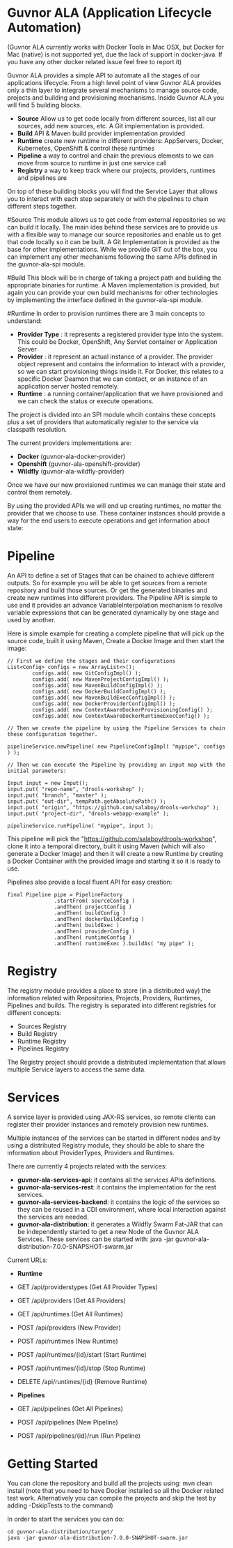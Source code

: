 # Guvnor ALA (Application Lifecycle Automation)

(Guvnor ALA currently works with Docker Tools in Mac OSX, but Docker for Mac (native) is not supported yet, due the lack of support in docker-java. If you have any other docker related issue feel free to report it)

Guvnor ALA provides a simple API to automate all the stages of our applications lifecycle. From a high level point of view Guvnor ALA provides only a thin layer to integrate several mechanisms to manage source code, projects and building  and provisioning mechanisms. Inside Guvnor ALA you will find 5 building blocks.
- **Source** Allow us to get code locally from different sources, list all our sources, add new sources, etc. A Git implementation is provided.
- **Build** API & Maven build provider implementation provided
- **Runtime** create new runtime in different providers: AppServers, Docker, Kubernetes, OpenShift & control these runtimes
- **Pipeline** a way to control and chain the previous elements to we can move from source to runtime in just one service call
- **Registry** a way to keep track where our projects, providers, runtimes and pipelines are

On top of these building blocks you will find the Service Layer that allows you to interact with each step separately or with the pipelines to chain different steps together.

#Source
This module allows us to get code from external repositories so we can build it locally. The main idea behind these services are to provide us with a flexible way to manage our source repositories and enable us to get that code locally so it can be built.
A Git Implementation is provided as the base for other implementations. While we provide GIT out of the box, you can implement any other mechanisms following the same APIs defined in the guvnor-ala-spi module.

#Build
This block will be in charge of taking a project path and building the appropriate binaries for runtime. A Maven implementation is provided, but again you can provide your own build mechanisms for other technologies by implementing the interface defined in the guvnor-ala-spi module.


#Runtime
In order to provision runtimes there are 3 main concepts to understand:
 - **Provider Type** : it represents a registered provider type into the system. This could be Docker, OpenShift, Any Servlet container or Application Server
 - **Provider** : it represent an actual instance of a provider. The provider object represent and contains the information to interact with a provider, so we can start provisioning things inside it. For Docker, this relates to a specific Docker Deamon that we can contact, or an instance of an application server hosted remotely.
 - **Runtime** : a running container/application that we have provisioned and we can check the status or execute operations.

The project is divided into an SPI module whcih contains these concepts plus a set of providers that automatically register to the service via classpath resolution.

The current providers implementations are:
- **Docker** (guvnor-ala-docker-provider)
- **Openshift** (guvnor-ala-openshift-provider)
- **Wildfly** (guvnor-ala-wildfly-provider)

Once we have our new provisioned runtimes we can manage their state and control them remotely.

By using the provided APIs we will end up creating runtimes, no matter the provider that we choose to use.
These container instances should provide a way for the end users to execute operations and get information about state:

# Pipeline
An API to define a set of Stages that can be chained to achieve different outputs. So for example you will be able to
get sources from a remote repository and build those sources. Or get the generated binaries and create new runtimes into different providers.
The Pipeline API is simple to use and it provides an advance VariableInterpolation mechanism to resolve variable expressions that can be generated dynamically by one stage and used by another.

Here is simple example for creating a complete pipeline that will pick up the source code, built it using Maven, Create a Docker Image and then start the image:

```
// First we define the stages and their configurations
List<Config> configs = new ArrayList<>();
        configs.add( new GitConfigImpl() );
        configs.add( new MavenProjectConfigImpl() );
        configs.add( new MavenBuildConfigImpl() );
        configs.add( new DockerBuildConfigImpl() );
        configs.add( new MavenBuildExecConfigImpl() );
        configs.add( new DockerProviderConfigImpl() );
        configs.add( new ContextAwareDockerProvisioningConfig() );
        configs.add( new ContextAwareDockerRuntimeExecConfig() );

// Then we create the pipeline by using the Pipeline Services to chain these configuration together.

pipelineService.newPipeline( new PipelineConfigImpl( "mypipe", configs ) );

// Then we can execute the Pipeline by providing an input map with the initial parameters:

Input input = new Input();
input.put( "repo-name", "drools-workshop" );
input.put( "branch", "master" );
input.put( "out-dir", tempPath.getAbsolutePath() );
input.put( "origin", "https://github.com/salaboy/drools-workshop" );
input.put( "project-dir", "drools-webapp-example" );

pipelineService.runPipeline( "mypipe", input );

```
This pipeline will pick the "https://github.com/salaboy/drools-workshop", clone it into a temporal directory, built it using Maven (which will also generate a Docker Image) and then it will create a new Runtime by creating a Docker Container with the provided image and starting it so it is ready to use.

Pipelines also provide a local fluent API for easy creation:

```
final Pipeline pipe = PipelineFactory
               .startFrom( sourceConfig )
               .andThen( projectConfig )
               .andThen( buildConfig )
               .andThen( dockerBuildConfig )
               .andThen( buildExec )
               .andThen( providerConfig )
               .andThen( runtimeConfig )
               .andThen( runtimeExec ).buildAs( "my pipe" );
```               

# Registry
The registry module provides a place to store (in a distributed way) the information related with Repositories, Projects, Providers, Runtimes, Pipelines and builds. The registry is separated into different registries for different concepts:
- Sources Registry
- Build Registry
- Runtime Registry
- Pipelines Registry

The Registry project should provide a distributed implementation that allows multiple Service layers to access the same data.


# Services

A service layer is provided using JAX-RS services, so remote clients can register their provider instances and remotely provision new runtimes.

Multiple instances of the services can be started in different nodes and by using a distributed Registry module, they should be able to share the information about ProviderTypes, Providers and Runtimes.

There are currently 4 projects related with the services:
- **guvnor-ala-services-api**: it contains all the services APIs definitions.
- **guvnor-ala-services-rest**: it contains the implementation for the rest services.
- **guvnor-ala-services-backend**: it contains the logic of the services so they can be reused in a CDI environment, where local interaction against the services are needed.
- **guvnor-ala-distribution**: it generates a Wildfly Swarm Fat-JAR that can be independently started to get a new Node of the Guvnor ALA Services. These services can be started with: java -jar guvnor-ala-distribution-7.0.0-SNAPSHOT-swarm.jar

Current URLs:

- **Runtime**
 - GET /api/providerstypes (Get All Provider Types)
 - GET /api/providers (Get All Providers)
 - GET /api/runtimes (Get All Runtimes)

 - POST /api/providers (New Provider)
 - POST /api/runtimes (New Runtime)
 - POST /api/runtimes/{id}/start (Start Runtime)
 - POST /api/runtimes/{id}/stop (Stop Runtime)
 - DELETE /api/runtimes/{id} (Remove Runtime)

- **Pipelines**
 - GET /api/pipelines (Get All Pipelines)
 - POST /api/pipelines (New Pipeline)
 - POST /api/pipelines/{id}/run (Run Pipeline)

# Getting Started
You can clone the repository and build all the projects using: mvn clean install (note that you need to have Docker installed so all the Docker related test work. Alternatively you can compile the projects and skip the test by adding -DskipTests to the command)

In order to start the services you can do:
```
cd guvnor-ala-distribution/target/
java -jar guvnor-ala-distribution-7.0.0-SNAPSHOT-swarm.jar
```
